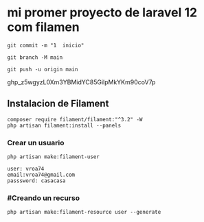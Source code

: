 # mi promer proyecto de laravel 12 com filamen

    git commit -m "1  inicio"

    git branch -M main

    git push -u origin main


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

## Instalacion de Filament

    composer require filament/filament:"^3.2" -W 
    php artisan filament:install --panels

###   Crear un usuario

    php artisan make:filament-user

    user: vroa74
    email:vroa74@gmail.com
    passsword: casacasa

### #Creando un recurso

    php artisan make:filament-resource user --generate

